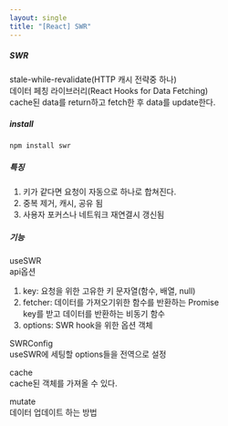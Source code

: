 ```yaml
---
layout: single
title: "[React] SWR"
---
```

##### SWR   
stale-while-revalidate(HTTP 캐시 전략중 하나)   
데이터 페칭 라이브러리(React Hooks for Data Fetching)   
cache된 data를 return하고 fetch한 후 data를 update한다.    
    
##### install
```
npm install swr
```
   
##### 특징   
1. 키가 같다면 요청이 자동으로 하나로 합쳐진다.
2. 중복 제거, 캐시, 공유 됨
3. 사용자 포커스나 네트워크 재연결시 갱신됨
   
##### 기능   
useSWR   
api옵션   
1. key: 요청을 위한 고유한 키 문자열(함수, 배열, null)   
2. fetcher: 데이터를 가져오기위한 함수를 반환하는 Promise   
key를 받고 데이터를 반환하는 비동기 함수   
3. options: SWR hook을 위한 옵션 객체
   
SWRConfig    
useSWR에 세팅할 options들을 전역으로 설정   
   
cache    
cache된 객체를 가져올 수 있다.   
   
mutate   
데이터 업데이트 하는 방법   